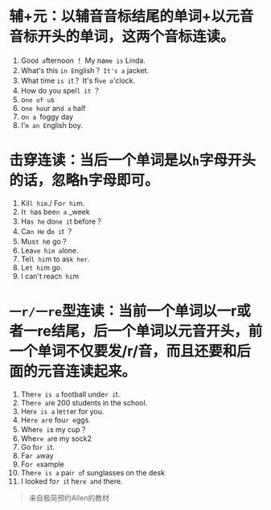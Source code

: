 # 辅+元：以辅音音标结尾的单词+以元音音标开头的单词，这两个音标连读。

1. Goo`d a`fternoon ！ My na`me is` Linda.
2. What's this `in E`nglish？ `It's a` jacket.
3. What time `is i`t？ It's fi`ve o`'clock.
4. How do you spel`l it` ？
5. o`ne of u`s
6. o`ne ho`ur an`d a` half
7. o`n a `foggy day
8. I'`m an E`nglish boy.

# 击穿连读：当后一个单词是以`h`字母开头的话，忽略h字母即可。
1. Kil`l him`./ Fo`r hi`m.
2. I`t h`as bee`n a` _week
3. Ha`s he` do`ne i`t before？
4. Ca`n He` d`o i`t ？
5. Mus`t h`e go？
6. Lea`ve him a`lone.
7. Tel`l hi`m to as`k her`.
8. Le`t hi`m go.
9. I can't reac`h hi`m

# `一r/一re`型连读：当前一个单词以一r或者一re结尾，后一个单词以元音开头，前一个单词不仅要发/r/音，而且还要和后面的元音连读起来。
1. The`re is a` football unde`r i`t.
2. The`re a`re 200 students in the school.
3. Her`e is a` le`tt`er for you.
4. He`re ar`e fou`r e`ggs.
5. Wher`e i`s my cup？
6. Whe`re a`re my sock2
7. Go fo`r i`t.
8. Fa`r a`way
9. Fo`r e`xample
10. The`re is a` pai`r o`f sunglasses on the desk 
11. I looked fo`r i`t he`re a`n`d` there.

> 来自极简预约Allen的教材